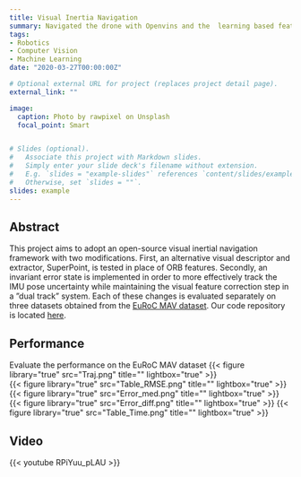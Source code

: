 ```yaml
---
title: Visual Inertia Navigation
summary: Navigated the drone with Openvins and the  learning based feature extractor -- Superpoint
tags:
- Robotics
- Computer Vision
- Machine Learning
date: "2020-03-27T00:00:00Z"

# Optional external URL for project (replaces project detail page).
external_link: ""

image:
  caption: Photo by rawpixel on Unsplash
  focal_point: Smart


# Slides (optional).
#   Associate this project with Markdown slides.
#   Simply enter your slide deck's filename without extension.
#   E.g. `slides = "example-slides"` references `content/slides/example-slides.md`.
#   Otherwise, set `slides = ""`.
slides: example
---
```

## Abstract
This project aims to adopt an open-source visual
inertial navigation framework with two modifications. First, an
alternative visual descriptor and extractor, SuperPoint, is tested
in place of ORB features. Secondly, an invariant error state is
implemented in order to more effectively track the IMU pose
uncertainty while maintaining the visual feature correction step
in a ”dual track” system. Each of these changes is evaluated
separately on three datasets obtained from the [EuRoC MAV
dataset](https://projects.asl.ethz.ch/datasets/doku.php?id=kmavvisualinertialdatasets). Our code repository is located [here](https://github.com/robintzeng/EECS568_team_14_open_vins).

## Performance 
Evaluate the performance on the EuRoC  MAV dataset
{{< figure library="true" src="Traj.png" title="" lightbox="true" >}}  
{{< figure library="true" src="Table_RMSE.png" title="" lightbox="true" >}}  
{{< figure library="true" src="Error_med.png" title="" lightbox="true" >}} 
{{< figure library="true" src="Error_diff.png" title="" lightbox="true" >}}
{{< figure library="true" src="Table_Time.png" title="" lightbox="true" >}}
## Video
{{< youtube RPiYuu_pLAU >}}
